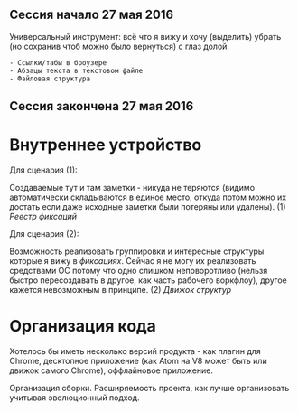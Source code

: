 Сессия
начало 27 мая 2016
------------------

Универсальный инструмент: всё что я вижу и хочу (выделить) убрать (но сохранив чтоб можно было вернуться) с глаз долой.

    - Ссылки/табы в броузере
    - Абзацы текста в текстовом файле
    - Файловая структура


Сессия
закончена 27 мая 2016
---------------------

# Внутреннее устройство

Для сценария (1):

Создаваемые тут и там заметки - никуда не теряются (видимо автоматически складываются в единое место, откуда потом можно их достать если даже исходные заметки были потеряны или удалены). (1) *Реестр фиксаций*

Для сценария (2):

Возможность реализовать группировки и интересные структуры которые я вижу в *фиксациях*. Сейчас я не могу их реализовать средствами ОС потому что одно слишком неповоротливо (нельзя быстро пересоздавать в другое, как часть рабочего воркфлоу), другое кажется невозможным в принципе. (2) *Движок структур*


# Организация кода

Хотелось бы иметь несколько версий продукта - как плагин для Chrome, десктопное приложение (как Atom на V8 может быть или движок самого Chrome), оффлайновое приложение.

Организация сборки. Расширяемость проекта, как лучше организовать учитывая эволюционный подход.
